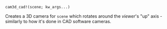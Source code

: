 ```
cam3d_cad!(scene; kw_args...)
```

Creates a 3D camera for `scene` which rotates around the *viewer*'s "up" axis - similarly to how it's done in CAD software cameras.
